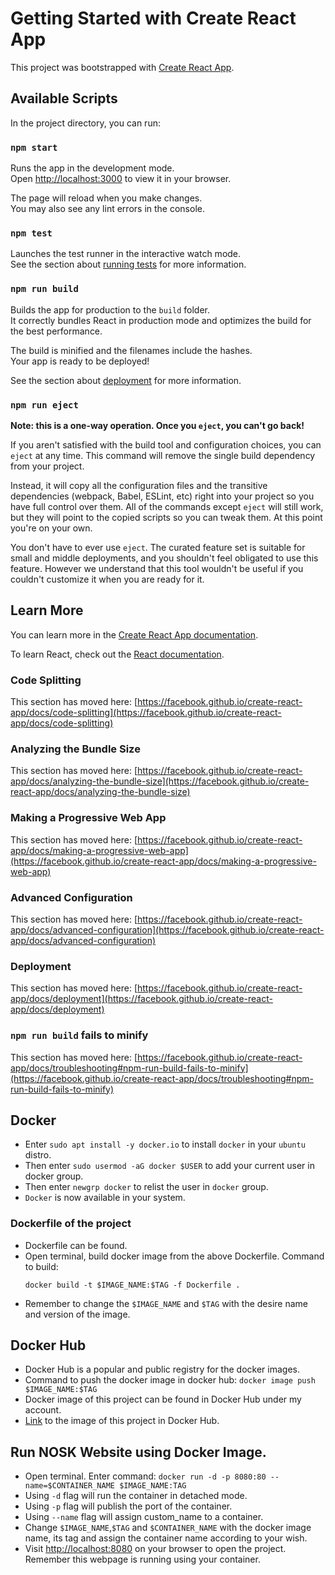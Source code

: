 # Getting Started with Create React App

This project was bootstrapped with [Create React App](https://github.com/facebook/create-react-app).

## Available Scripts

In the project directory, you can run:

### `npm start`

Runs the app in the development mode.\
Open [http://localhost:3000](http://localhost:3000) to view it in your browser.

The page will reload when you make changes.\
You may also see any lint errors in the console.

### `npm test`

Launches the test runner in the interactive watch mode.\
See the section about [running tests](https://facebook.github.io/create-react-app/docs/running-tests) for more information.

### `npm run build`

Builds the app for production to the `build` folder.\
It correctly bundles React in production mode and optimizes the build for the best performance.

The build is minified and the filenames include the hashes.\
Your app is ready to be deployed!

See the section about [deployment](https://facebook.github.io/create-react-app/docs/deployment) for more information.

### `npm run eject`

**Note: this is a one-way operation. Once you `eject`, you can't go back!**

If you aren't satisfied with the build tool and configuration choices, you can `eject` at any time. This command will remove the single build dependency from your project.

Instead, it will copy all the configuration files and the transitive dependencies (webpack, Babel, ESLint, etc) right into your project so you have full control over them. All of the commands except `eject` will still work, but they will point to the copied scripts so you can tweak them. At this point you're on your own.

You don't have to ever use `eject`. The curated feature set is suitable for small and middle deployments, and you shouldn't feel obligated to use this feature. However we understand that this tool wouldn't be useful if you couldn't customize it when you are ready for it.

## Learn More

You can learn more in the [Create React App documentation](https://facebook.github.io/create-react-app/docs/getting-started).

To learn React, check out the [React documentation](https://reactjs.org/).

### Code Splitting

This section has moved here: [https://facebook.github.io/create-react-app/docs/code-splitting](https://facebook.github.io/create-react-app/docs/code-splitting)

### Analyzing the Bundle Size

This section has moved here: [https://facebook.github.io/create-react-app/docs/analyzing-the-bundle-size](https://facebook.github.io/create-react-app/docs/analyzing-the-bundle-size)

### Making a Progressive Web App

This section has moved here: [https://facebook.github.io/create-react-app/docs/making-a-progressive-web-app](https://facebook.github.io/create-react-app/docs/making-a-progressive-web-app)

### Advanced Configuration

This section has moved here: [https://facebook.github.io/create-react-app/docs/advanced-configuration](https://facebook.github.io/create-react-app/docs/advanced-configuration)

### Deployment

This section has moved here: [https://facebook.github.io/create-react-app/docs/deployment](https://facebook.github.io/create-react-app/docs/deployment)

### `npm run build` fails to minify

This section has moved here: [https://facebook.github.io/create-react-app/docs/troubleshooting#npm-run-build-fails-to-minify](https://facebook.github.io/create-react-app/docs/troubleshooting#npm-run-build-fails-to-minify)



## Docker
- Enter `sudo apt install -y docker.io` to install `docker` in your `ubuntu` distro.
- Then enter `sudo usermod -aG docker $USER` to add your current user in docker group.
- Then enter `newgrp docker` to relist the user in `docker` group.
- `Docker` is now available in your system.

### Dockerfile of the project
- Dockerfile can be found.
- Open terminal, build docker image from the above Dockerfile. Command to build: 
	````
	docker build -t $IMAGE_NAME:$TAG -f Dockerfile .
	````
- Remember to change the `$IMAGE_NAME` and `$TAG` with the desire name and version of the image.


## Docker Hub
- Docker Hub is a popular and public registry for the docker images.
- Command to push the docker image in docker hub: 
  `docker image push $IMAGE_NAME:$TAG`
- Docker image of this project can be found in Docker Hub under my account.
- [Link](https://hub.docker.com/r/thespiritman/noskofficial_website) to the image of this project in Docker Hub.


## Run NOSK Website using Docker Image.
- Open terminal. Enter command:
  `docker run -d -p 8080:80 --name=$CONTAINER_NAME $IMAGE_NAME:TAG`
- Using `-d` flag will run the container in detached mode.
- Using `-p` flag will publish the port of the container.
- Using `--name` flag will assign custom_name to a container.
- Change `$IMAGE_NAME`,`$TAG` and `$CONTAINER_NAME` with the docker image name, its tag and assign the container name according to your wish.
- Visit [http://localhost:8080](http://localhost:8080) on your browser to open the project. Remember this webpage is running using your container.